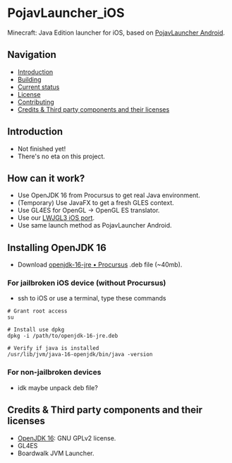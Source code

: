 # PojavLauncher_iOS
Minecraft: Java Edition launcher for iOS, based on [PojavLauncher Android](https://github.com/PojavLauncherTeam/PojavLauncher).

## Navigation
- [Introduction](#introduction)
- [Building](#building)
- [Current status](#current-status)
- [License](#license)
- [Contributing](#contributing)
- [Credits & Third party components and their licenses](#credits--third-party-components-and-their-licenses)

## Introduction
- Not finished yet!
- There's no eta on this project.

## How can it work?
- Use OpenJDK 16 from Procursus to get real Java environment.
- (Temporary) Use JavaFX to get a fresh GLES context.
- Use GL4ES for OpenGL -> OpenGL ES translator.
- Use our [LWJGL3 iOS port](https://github.com/PojavLauncherTeam/lwjgl3).
- Use same launch method as PojavLauncher Android.

## Installing OpenJDK 16
- Download [openjdk-16-jre • Procursus](https://apt.procurs.us/pool/main/iphoneos-arm64/1600/openjdk-16-jre_16.0.0%2Bgit20201217.8383f41-1_iphoneos-arm.deb) .deb file (~40mb).

### For jailbroken iOS device (without Procursus)
- ssh to iOS or use a terminal, type these commands
```
# Grant root access
su

# Install use dpkg
dpkg -i /path/to/openjdk-16-jre.deb

# Verify if java is installed
/usr/lib/jvm/java-16-openjdk/bin/java -version
```

### For non-jailbroken devices
- idk maybe unpack deb file?

## Credits & Third party components and their licenses
- [OpenJDK 16](https://www.ios-repo-updates.com/repository/procursus/package/openjdk-16-jre): GNU GPLv2 license.
- GL4ES
- Boardwalk JVM Launcher.

